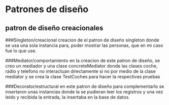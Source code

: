 # Patrones de diseño
## patron de diseño creacionales

###Singleton/creacional
creacion de el patron de diseño singleton donde se usa una sola instancia para, poder mostrar las personas, que en mi caso fue lo que use.

###Mediator/comportamiento
en la creacion de este patron de diseño, se creo un mediador y una clase concreteMediator donde las clases coche, radio y telefono no interactuan directamente si no por medio de la clase mediator y se crea la clase TestCoches para hacer la respectivas pruebas


###Decorator/estructural
en este patron de diseño para complementarlo se insertaron unas instancias donde la se pudieran leer los registros y una vez leido y recibida la entrada, la insertaba en la base de datos.

